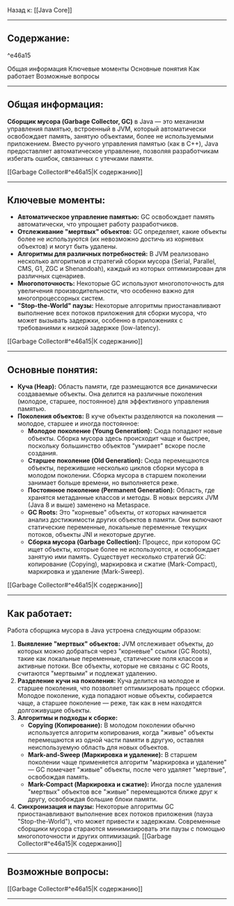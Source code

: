 Назад к: [[Java Core]]

---
## Содержание:

^e46a15

Общая информация
Ключевые моменты
Основные понятия
Как работает
Возможные вопросы

---
## Общая информация:
**Сборщик мусора (Garbage Collector, GC)** в Java — это механизм управления памятью, встроенный в JVM, который автоматически освобождает память, занятую объектами, более не используемыми приложением. Вместо ручного управления памятью (как в C++), Java предоставляет автоматическое управление, позволяя разработчикам избегать ошибок, связанных с утечками памяти.

[[Garbage Collector#^e46a15|К содержанию]]

---
## Ключевые моменты:
- **Автоматическое управление памятью:** GC освобождает память автоматически, что упрощает работу разработчиков.
- **Отслеживание "мертвых" объектов:** GC определяет, какие объекты более не используются (их невозможно достичь из корневых объектов) и могут быть удалены.
- **Алгоритмы для различных потребностей:** В JVM реализовано несколько алгоритмов и стратегий сборки мусора (Serial, Parallel, CMS, G1, ZGC и Shenandoah), каждый из которых оптимизирован для различных сценариев.
- **Многопоточность:** Некоторые GC используют многопоточность для увеличения производительности, что особенно важно для многопроцессорных систем.
- **"Stop-the-World" паузы:** Некоторые алгоритмы приостанавливают выполнение всех потоков приложения для сборки мусора, что может вызывать задержки, особенно в приложениях с требованиями к низкой задержке (low-latency).

[[Garbage Collector#^e46a15|К содержанию]]

---
## Основные понятия:
- **Куча (Heap):** Область памяти, где размещаются все динамически создаваемые объекты. Она делится на различные поколения (молодое, старшее, постоянное) для эффективного управления памятью.
- **Поколения объектов:** В куче объекты разделяются на поколения — молодое, старшее и иногда постоянное:
    - **Молодое поколение (Young Generation):** Сюда попадают новые объекты. Сборка мусора здесь происходит чаще и быстрее, поскольку большинство объектов "умирает" вскоре после создания.
    - **Старшее поколение (Old Generation):** Сюда перемещаются объекты, пережившие несколько циклов сборки мусора в молодом поколении. Сборка мусора в старшем поколении занимает больше времени, но выполняется реже.
    - **Постоянное поколение (Permanent Generation):** Область, где хранятся метаданные классов и методы. В новых версиях JVM (Java 8 и выше) заменено на Metaspace.
	- **GC Roots:** Это "корневые" объекты, от которых начинается анализ достижимости других объектов в памяти. Они включают статические переменные, локальные переменные текущих потоков, объекты JNI и некоторые другие.
	- **Сборка мусора (Garbage Collection):** Процесс, при котором GC ищет объекты, которые более не используются, и освобождает занятую ими память. Существует несколько стратегий GC: копирование (Copying), маркировка и сжатие (Mark-Compact), маркировка и удаление (Mark-Sweep).

[[Garbage Collector#^e46a15|К содержанию]]

---
## Как работает:
Работа сборщика мусора в Java устроена следующим образом:
1. **Выявление "мертвых" объектов:** JVM отслеживает объекты, до которых можно добраться через "корневые" ссылки (GC Roots), такие как локальные переменные, статические поля классов и активные потоки. Все объекты, которые не связаны с GC Roots, считаются "мертвыми" и подлежат удалению.
2. **Разделение кучи на поколения:** Куча делится на молодое и старшее поколения, что позволяет оптимизировать процесс сборки. Молодое поколение, куда попадают новые объекты, собирается чаще, а старшее поколение — реже, так как в нем находятся долгоживущие объекты.
3. **Алгоритмы и подходы к сборке:**
    - **Copying (Копирование):** В молодом поколении обычно используется алгоритм копирования, когда "живые" объекты перемещаются из одной части памяти в другую, оставляя неиспользуемую область для новых объектов.
    - **Mark-and-Sweep (Маркировка и удаление):** В старшем поколении чаще применяется алгоритм "маркировка и удаление" — GC помечает "живые" объекты, после чего удаляет "мертвые", освобождая память.
    - **Mark-Compact (Маркировка и сжатие):** Иногда после удаления "мертвых" объектов все "живые" перемещаются ближе друг к другу, освобождая большие блоки памяти.
4. **Синхронизация и паузы:** Некоторые алгоритмы GC приостанавливают выполнение всех потоков приложения (пауза "Stop-the-World"), что может привести к задержкам. Современные сборщики мусора стараются минимизировать эти паузы с помощью многопоточности и других оптимизаций.
[[Garbage Collector#^e46a15|К содержанию]]

---
## Возможные вопросы:

[[Garbage Collector#^e46a15|К содержанию]]

---
